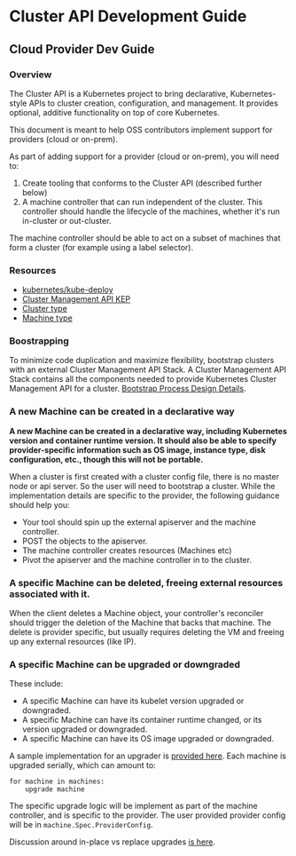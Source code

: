 # Cluster API Development Guide

## Cloud Provider Dev Guide

### Overview

The Cluster API is a Kubernetes project to bring declarative, Kubernetes-style APIs to cluster creation, configuration, and management. It provides optional, additive functionality on top of core Kubernetes.

This document is meant to help OSS contributors implement support for providers (cloud or on-prem).

As part of adding support for a provider (cloud or on-prem), you will need to:

1.  Create tooling that conforms to the Cluster API (described further below)
1.  A machine controller that can run independent of the cluster. This controller should handle the lifecycle of the machines, whether it's run in-cluster or out-cluster.

The machine controller should be able to act on a subset of machines that form a cluster (for example using a label selector).

### Resources

*   [kubernetes/kube-deploy](https://github.com/kubernetes/kube-deploy)
*   [Cluster Management API KEP](https://github.com/kubernetes/community/blob/master/keps/sig-cluster-lifecycle/0003-cluster-api.md)
*   [Cluster type](https://github.com/kubernetes/kube-deploy/blob/master/ext-apiserver/pkg/apis/cluster/v1alpha1/cluster_types.go#L40)
*   [Machine type](https://github.com/kubernetes/kube-deploy/blob/master/ext-apiserver/pkg/apis/cluster/v1alpha1/machine_types.go#L42)

### Boostrapping

To minimize code duplication and maximize flexibility, bootstrap clusters with an external Cluster Management API Stack. A Cluster Management API Stack contains all the components needed to provide Kubernetes Cluster Management API for a cluster. [Bootstrap Process Design Details](https://docs.google.com/document/d/1CnzIXtitfbO6Y7ZxVWROGO8jr19t0vooDx-YQ7c2nbI/edit?usp=sharing).

### A new Machine can be created in a declarative way

**A new Machine can be created in a declarative way, including Kubernetes version and container runtime version. It should also be able to specify provider-specific information such as OS image, instance type, disk configuration, etc., though this will not be portable.**

When a cluster is first created with a cluster config file, there is no master node or api server. So the user will need to bootstrap a cluster. While the implementation details are specific to the provider, the following guidance should help you:

* Your tool should spin up the external apiserver and the machine controller.
* POST the objects to the apiserver.
* The machine controller creates resources (Machines etc)
* Pivot the apiserver and the machine controller in to the cluster.

### A specific Machine can be deleted, freeing external resources associated with it.

When the client deletes a Machine object, your controller's reconciler should trigger the deletion of the Machine that backs that machine. The delete is provider specific, but usually requires deleting the VM and freeing up any external resources (like IP).

### A specific Machine can be upgraded or downgraded

These include:

*   A specific Machine can have its kubelet version upgraded or downgraded.
*   A specific Machine can have its container runtime changed, or its version upgraded or downgraded.
*   A specific Machine can have its OS image upgraded or downgraded.

A sample implementation for an upgrader is [provided here](https://github.com/kubernetes/kube-deploy/blob/master/ext-apiserver/tools/upgrader/util/upgrade.go). Each machine is upgraded serially, which can amount to:

```
for machine in machines:
    upgrade machine
```

The specific upgrade logic will be implement as part of the machine controller, and is specific to the provider. The user provided provider config will be in `machine.Spec.ProviderConfig`.

Discussion around in-place vs replace upgrades [is here](https://github.com/kubernetes/community/blob/master/keps/sig-cluster-lifecycle/0003-cluster-api.md#in-place-vs-replace).
